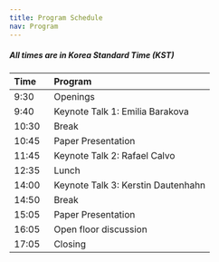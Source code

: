 ```yaml
---
title: Program Schedule
nav: Program
---
```


##### All times are in Korea Standard Time (KST)

| Time       | &nbsp; Program                 | 
| :---------- | :----------------------- | 
| 9:30       | &nbsp; Openings                | 
| 9:40       | &nbsp; Keynote Talk 1: Emilia Barakova      | 
| 10:30      | &nbsp; Break                   | 
| 10:45      | &nbsp; Paper Presentation      |
| 11:45      | &nbsp; Keynote Talk 2: Rafael Calvo          | 
| 12:35      | &nbsp; Lunch            | 
| 14:00      | &nbsp; Keynote Talk 3: Kerstin Dautenhahn                | 
| 14:50      | &nbsp; Break |
| 15:05      | &nbsp; Paper Presentation |
| 16:05      | &nbsp; Open floor discussion | 
| 17:05      | &nbsp; Closing                 | 

<!---

##### All times are in Central European Time (CET).


| Time       | &nbsp; Program                 | 
| :---------- | :----------------------- | 
| 9:15       | &nbsp; Openings                | 
| 9:30       | &nbsp; Keynote Talk: Rafael A Calvo, Imperial College      | 
| 10:30      | &nbsp; Break                   | 
| 11:00      | &nbsp; Paper Presentation      |
|            | &nbsp; * "Loneliness in daily-life, could agents & robots help and how? Presentation and first elements of validation of the LAAM or Life-companion Agent Acceptance Model", Brice Pablo Diesbach, Jean-Philippe Galan and Michele Grimaldi |
|            | &nbsp; * "Explorative Study on Human Intuitive Responses to Observing Expressive Robot Behavior", Marieke van Otterdijk, Diana Saplacan, Bruno Laeng and Jim Torresen |
|            | &nbsp; * "Adaptive Robot-Assisted Autism Intervention for Children with ASD", Anara Sandygulova, Aida Amirova, Aida Zhanatkyzy, Zhansaule Telisheva and Nazerke Rakhymbayeva |
|            | &nbsp; * "Towards social embodied cobots: The integration of an industrial cobot with a social virtual agent", Matteo Lavit Nicora, Sebastian Beyrodt, Dimitra Tsovaltzi, Fabrizio Nunnari, Patrick Gebhard and Matteo Malosio |  
| 12:00      | &nbsp; Invited Talk: Ognjen (Oggi) Rudovic          | 
| 12:45      | &nbsp; Lunch            | 
| 14:15      | &nbsp; Invited Talk: Deirdre Logan, Boston Children's Hospital                 | 
| 14:45      | &nbsp; Paper Presentation |
|            | &nbsp; * "Design of child-robot interactions for comfort and distraction from post-operative pain and distress", Oriana Ferrari, Feiran Zhang, Jules van Gurp, Ayrton Braam, Frank Broz and Emilia Barakova |
|            | &nbsp; * "A Social Robot for Emotion Recognition and Burden Levels Assessment for Informal Caregivers", Samuel Millan Norman and Carolina Fuentes|
|            | &nbsp; * "Online Learners’ Cognitive-Affective States Awareness to support Wellbeing and Self-Regulation Skills", Marie-Luce Bourguet, Jacqueline Urakami and Gentiane Venture |  
|            | &nbsp; * "Can Robots Help in the Evaluation of Mental Wellbeing in Children? An Empirical Study", Nida Itrat Abbasi, Micol Spitale, Joanna Anderson, Tamsin Ford, Peter B. Jones and Hatice Gunes |
| 15:45      | &nbsp; Break |
| 16:00      | &nbsp; Keynote Talk:  Maja Mataric, University of Southern California | 
| 16:45      | &nbsp; Break                 | 
| 17:00      | &nbsp; Keynote Talk: Hae Won Park, MIT Media Lab          | 
| 17:45      | &nbsp; Closing           | 

---> 